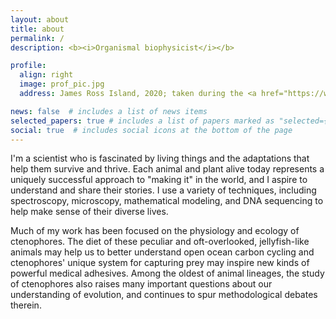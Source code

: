 ```yaml
---
layout: about
title: about
permalink: /
description: <b><i>Organismal biophysicist</i></b>

profile:
  align: right
  image: prof_pic.jpg
  address: James Ross Island, 2020; taken during the <a href="https://www.icyinverts.com/">#icyinverts</a> expedition.

news: false  # includes a list of news items
selected_papers: true # includes a list of papers marked as "selected={true}"
social: true  # includes social icons at the bottom of the page
---
```


I'm a scientist who is fascinated by living things and the adaptations that help them survive and thrive. Each animal and plant alive today represents a uniquely successful approach to "making it" in the world, and I aspire to understand and share their stories. I use a variety of techniques, including spectroscopy, microscopy, mathematical modeling, and DNA sequencing to help make sense of their diverse lives.

Much of my work has been focused on the physiology and ecology of ctenophores. The diet of these peculiar and oft-overlooked, jellyfish-like animals may help us to better understand open ocean carbon cycling and ctenophores' unique system for capturing prey may inspire new kinds of powerful medical adhesives. Among the oldest of animal lineages, the study of ctenophores also raises many important questions about our understanding of evolution, and continues to spur methodological debates therein.
